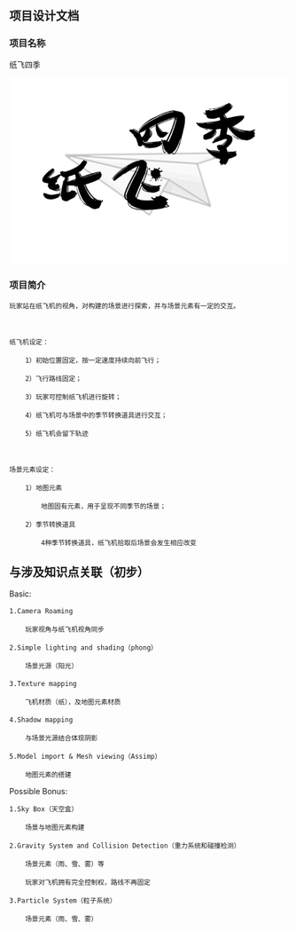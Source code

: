## 项目设计文档

### 项目名称

纸飞四季

![](素材/纸飞四季.png)

### 项目简介

	玩家站在纸飞机的视角，对构建的场景进行探索，并与场景元素有一定的交互。



	纸飞机设定：

		1）初始位置固定，按一定速度持续向前飞行；

		2）飞行路线固定；

		3）玩家可控制纸飞机进行旋转；

		4）纸飞机可与场景中的季节转换道具进行交互；

		5）纸飞机会留下轨迹



	场景元素设定：

		1）地图元素

			地图固有元素，用于呈现不同季节的场景；

		2）季节转换道具

			4种季节转换道具，纸飞机拾取后场景会发生相应改变



## 与涉及知识点关联（初步）

Basic:

	1.Camera Roaming

		玩家视角与纸飞机视角同步

	2.Simple lighting and shading（phong）

		场景光源（阳光）

	3.Texture mapping

		飞机材质（纸），及地图元素材质

	4.Shadow mapping

		与场景光源结合体现阴影

	5.Model import & Mesh viewing（Assimp）

		地图元素的搭建



Possible Bonus:

	1.Sky Box（天空盒）

		场景与地图元素构建

	2.Gravity System and Collision Detection（重力系统和碰撞检测）

		场景元素（雨、雪、雾）等

		玩家对飞机拥有完全控制权，路线不再固定

	3.Particle System（粒子系统）

		场景元素（雨、雪、雾）




